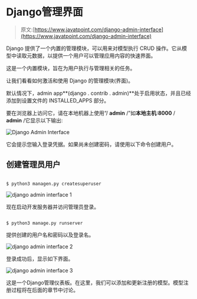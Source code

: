# Django管理界面

> 原文:[https://www.javatpoint.com/django-admin-interface](https://www.javatpoint.com/django-admin-interface)

Django 提供了一个内置的管理模块，可以用来对模型执行 CRUD 操作。它从模型中读取元数据，以提供一个用户可以管理应用内容的快速界面。

这是一个内置模块，旨在为用户执行与管理相关的任务。

让我们看看如何激活和使用 Django 的管理模块(界面)。

默认情况下，admin app**(django . contrib . admin)**处于启用状态，并且已经添加到设置文件的 INSTALLED_APPS 部分。

要在浏览器上访问它，请在本地机器上使用“/ **admin** /”如**本地主机:8000** / **admin** /它显示以下输出:

![Django Admin Interface](../Images/e3d4bc80cb10037f3dc52af29586b9fa.png)

它会提示您输入登录凭据。如果尚未创建密码，请使用以下命令创建用户。

## 创建管理员用户

```

$ python3 managen.py createsuperuser

```

![django admin interface 1](../Images/a944a89773c21024836fcfdb4d6e9a0b.png)

现在启动开发服务器并访问管理员登录。

```

$ python3 manage.py runserver

```

提供创建的用户名和密码以及登录名。

![django admin interface 2](../Images/300e9189c4ff96f02489ed458267bbce.png)

登录成功后，显示如下界面。

![django admin interface 3](../Images/9c12a5e199269d0ca6ef3b1edc0336cb.png)

这是一个Django管理仪表板。在这里，我们可以添加和更新注册的模型。模型注册过程将在后面的章节中讨论。